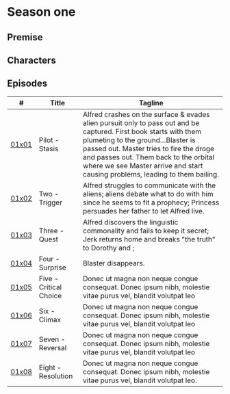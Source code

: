 # Season one

## Premise

## Characters

## Episodes

| # | Title | Tagline |
| -- | -- | -- |
| [01x01](/docs/episodes/0x01-Crash.md) | Pilot - Stasis | Alfred crashes on the surface & evades alien pursuit only to pass out and be captured. First book starts with them plumeting to the ground…Blaster is passed out. Master tries to fire the droge and passes out. Them back to the orbital where we see Master arrive and start causing problems, leading to them bailing. |
| [01x02](/docs/episodes/1x02-We-Are-Fallen.md) | Two - Trigger | Alfred struggles to communicate with the aliens; aliens debate what to do with him since he seems to fit a prophecy; Princess persuades her father to let Alfred live. |
| [01x03](/docs/episodes/1x03.md) | Three - Quest | Alfred discovers the linguistic commonality and fails to keep it secret; Jerk returns home and breaks "the truth" to Dorothy and ;  |
| [01x04](/docs/episodes/1x04.md) | Four - Surprise | Blaster disappears. |
| [01x05](/docs/episodes/1x05.md) | Five - Critical Choice | Donec ut magna non neque congue consequat. Donec ipsum nibh, molestie vitae purus vel, blandit volutpat leo |
| [01x06](/docs/episodes/1x06.md) | Six - Climax | Donec ut magna non neque congue consequat. Donec ipsum nibh, molestie vitae purus vel, blandit volutpat leo |
| [01x07](/docs/episodes/1x07.md) | Seven - Reversal | Donec ut magna non neque congue consequat. Donec ipsum nibh, molestie vitae purus vel, blandit volutpat leo |
| [01x08](/docs/episodes/1x08.md) | Eight - Resolution | Donec ut magna non neque congue consequat. Donec ipsum nibh, molestie vitae purus vel, blandit volutpat leo. |
